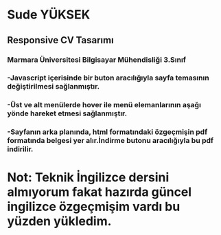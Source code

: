 # Sude YÜKSEK 
## Responsive CV Tasarımı
### Marmara Üniversitesi Bilgisayar Mühendisliği 3.Sınıf
### -Javascript içerisinde bir buton aracılığıyla sayfa temasının değiştirilmesi sağlanmıştır.
### -Üst ve alt menülerde hover ile menü elemanlarının aşağı yönde hareket etmesi sağlanmıştır.

### -Sayfanın arka planında, html formatındaki özgeçmişin pdf formatında belgesi yer alır.İndirme butonu aracılığıyla bu pdf indirilir.
# Not: Teknik İngilizce dersini almıyorum fakat hazırda güncel ingilizce özgeçmişim vardı bu yüzden yükledim.

